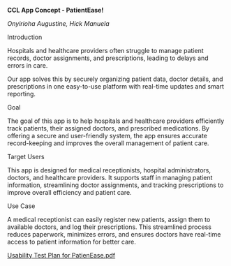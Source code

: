 **CCL App Concept - PatientEase!**

*Onyirioha Augustine, Hick Manuela*

Introduction 

Hospitals and healthcare providers often struggle to manage patient records, doctor assignments, and prescriptions, leading to delays and errors in care. 

Our app solves this by securely organizing patient data, doctor details, and prescriptions in one easy-to-use platform with real-time updates and smart reporting. 

Goal 

The goal of this app is to help hospitals and healthcare providers efficiently track patients, their assigned doctors, and prescribed medications. By offering a secure and user-friendly system, the app ensures accurate record-keeping and improves the overall management of patient care. 

Target Users 

This app is designed for medical receptionists, hospital administrators, doctors, and healthcare providers. It supports staff in managing patient information, streamlining doctor assignments, and tracking prescriptions to improve overall efficiency and patient care. 

Use Case 

A medical receptionist can easily register new patients, assign them to available doctors, and log their prescriptions. This streamlined process reduces paperwork, minimizes errors, and ensures doctors have real-time access to patient information for better care. 


[Usability Test Plan for PatienEase.pdf](https://github.com/user-attachments/files/18475626/Usability.Test.Plan.for.PatienEase.pdf)
